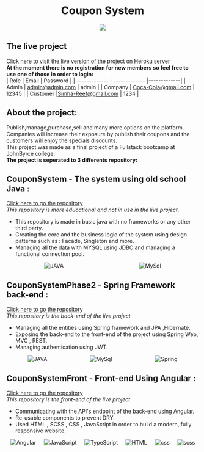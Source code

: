 # <h1 align="center">Coupon System</h1>
<p align="center">
<img src="https://amit-rei.io/assets/couponim-github2.png" align="center">
</p>

## The live project
[Click here to visit the live version of the project on Heroku server](https://couponim-web.herokuapp.com/) <br/>
**At the moment there is no registration for new members so feel free to use one of those in order to login:** </br>
| Role          | Email         | Password    |
| ------------- | ------------- |-------------|
| Admin         | admin@admin.com  | admin            |
| Company  | Coca-Cola@gmail.com  | 12345             |
| Customer  |Simha-Reef@gmail.com  | 1234            |


## About the project:
Publish,manage,purchase,sell and many more options on the platform.<br/>
Companies will increase their exposure by publish their coupons and the customers will enjoy the specials discounts. <br/>
This project was made as a final project of a Fullstack bootcamp at JohnByrce college.<br/>
**The project is seperated to 3 differents repository:**


## CouponSystem - The system using old school Java  : 
[Click here to go the repository](https://github.com/Amitrei/CouponSystem) <br/>
*This repository is more educational and not in use in the live project.* <br/>
- This repository is made in basic java with no frameworks or any other third party. <br/>
- Creating the core and the business logic of the system using design patterns such as : Facade, Singleton and more.<br/>
- Managing all the data with MYSQL using JDBC and managing a functional connection pool.
<div style="width:100%;display:flex;justify-content:space-around;align-items:center;">
<img alt="JAVA"  src="https://img.shields.io/badge/Java-ED8B00?style=for-the-badge&logo=java&logoColor=white" />
<img alt="MySql"  src="https://img.shields.io/badge/MySQL-00000F?style=for-the-badge&logo=mysql&logoColor=white" />
  </div>

## CouponSystemPhase2 - Spring Framework back-end :
[Click here to go the repository](https://github.com/Amitrei/CouponSystemPhase2) <br/>
*This repository is the back-end of the live project* <br/>
- Managing all the entities using Spring framework and JPA ,Hibernate. <br/>
- Exposing the back-end to the front-end of the project using Spring Web, MVC , REST.
- Managing authentication using JWT.
<div style="width:100%;display:flex;justify-content:space-around;align-items:center;">
<img alt="JAVA"  src="https://img.shields.io/badge/Java-ED8B00?style=for-the-badge&logo=java&logoColor=white" />
<img alt="MySql"  src="https://img.shields.io/badge/MySQL-00000F?style=for-the-badge&logo=mysql&logoColor=white" />
<img alt="Spring"  src="https://img.shields.io/badge/Spring-6DB33F?style=for-the-badge&logo=spring&logoColor=white" />
  </div>
  
## CouponSystemFront - Front-end Using Angular :
[Click here to go the repository](https://github.com/Amitrei/CouponSystemFront) <br/>
*This repository is the front-end of the live project* <br/>
- Communicating with the API's endpoint of the back-end using Angular.
- Re-usable components to prevent DRY.
- Used HTML , SCSS , CSS , JavaScript in order to build a modern, fully responsive website.
<div style="width:100%;display:flex;justify-content:space-around;align-items:center;">
<img alt="Angular"  src="https://img.shields.io/badge/Angular-DD0031?style=for-the-badge&logo=angular&logoColor=white" />
<img alt="JavaScript"  src="https://img.shields.io/badge/JavaScript-323330?style=for-the-badge&logo=javascript&logoColor=F7DF1E" />
<img alt="TypeScript"  src="https://img.shields.io/badge/TypeScript-007ACC?style=for-the-badge&logo=typescript&logoColor=white" />
<img alt="HTML"  src="https://img.shields.io/badge/HTML5-E34F26?style=for-the-badge&logo=html5&logoColor=white" />
<img alt="css"  src="https://img.shields.io/badge/CSS3-1572B6?style=for-the-badge&logo=css3&logoColor=white" />
<img alt="scss"  src="https://img.shields.io/badge/Sass-CC6699?style=for-the-badge&logo=sass&logoColor=white" />
</div>
